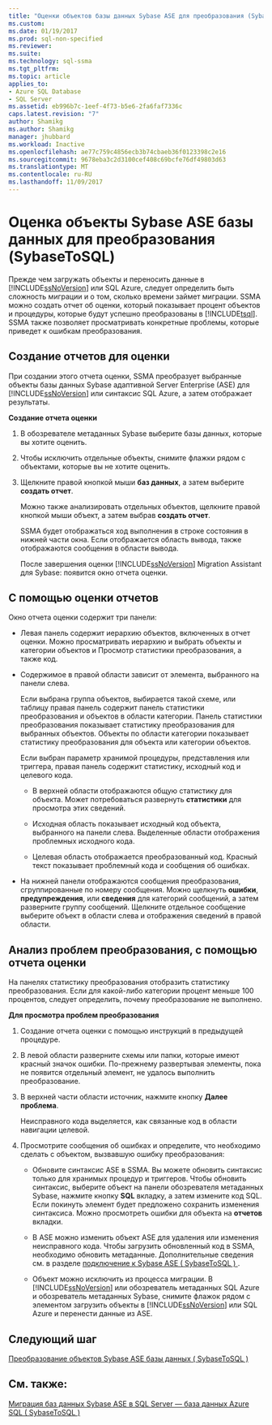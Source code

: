 ```yaml
---
title: "Оценки объектов базы данных Sybase ASE для преобразования (SybaseToSQL) | Документы Microsoft"
ms.custom: 
ms.date: 01/19/2017
ms.prod: sql-non-specified
ms.reviewer: 
ms.suite: 
ms.technology: sql-ssma
ms.tgt_pltfrm: 
ms.topic: article
applies_to:
- Azure SQL Database
- SQL Server
ms.assetid: eb996b7c-1eef-4f73-b5e6-2fa6faf7336c
caps.latest.revision: "7"
author: Shamikg
ms.author: Shamikg
manager: jhubbard
ms.workload: Inactive
ms.openlocfilehash: ae77c759c4856ecb3b74cbaeb36f0123398c2e16
ms.sourcegitcommit: 9678eba3c2d3100cef408c69bcfe76df49803d63
ms.translationtype: MT
ms.contentlocale: ru-RU
ms.lasthandoff: 11/09/2017
---
```

# <a name="assessing-sybase-ase-database-objects-for-conversion-sybasetosql"></a>Оценка объекты Sybase ASE базы данных для преобразования (SybaseToSQL)
Прежде чем загружать объекты и переносить данные в [!INCLUDE[ssNoVersion](../../includes/ssnoversion_md.md)] или SQL Azure, следует определить быть сложность миграции и о том, сколько времени займет миграции. SSMA можно создать отчет об оценки, который показывает процент объектов и процедуры, которые будут успешно преобразованы в [!INCLUDE[tsql](../../includes/tsql_md.md)]. SSMA также позволяет просматривать конкретные проблемы, которые приведет к ошибкам преобразования.  
  
## <a name="creating-assessment-reports"></a>Создание отчетов для оценки  
При создании этого отчета оценки, SSMA преобразует выбранные объекты базы данных Sybase адаптивной Server Enterprise (ASE) для [!INCLUDE[ssNoVersion](../../includes/ssnoversion_md.md)] или синтаксис SQL Azure, а затем отображает результаты.  
  
**Создание отчета оценки**  
  
1.  В обозревателе метаданных Sybase выберите базы данных, которые вы хотите оценить.  
  
2.  Чтобы исключить отдельные объекты, снимите флажки рядом с объектами, которые вы не хотите оценить.  
  
3.  Щелкните правой кнопкой мыши **баз данных**, а затем выберите **создать отчет**.  
  
    Можно также анализировать отдельных объектов, щелкните правой кнопкой мыши объект, а затем выбрав **создать отчет**.  
  
    SSMA будет отображаться ход выполнения в строке состояния в нижней части окна. Если отображается область вывода, также отображаются сообщения в области вывода.  
  
    После завершения оценки [!INCLUDE[ssNoVersion](../../includes/ssnoversion_md.md)] Migration Assistant для Sybase: появится окно отчета оценки.  
  
## <a name="using-assessment-reports"></a>С помощью оценки отчетов  
Окно отчета оценки содержит три панели:  
  
-   Левая панель содержит иерархию объектов, включенных в отчет оценки. Можно просматривать иерархию и выбрать объекты и категории объектов и Просмотр статистики преобразования, а также код.  
  
-   Содержимое в правой области зависит от элемента, выбранного на панели слева.  
  
    Если выбрана группа объектов, выбирается такой схеме, или таблицу правая панель содержит панель статистики преобразования и объектов в области категории. Панель статистики преобразования показывает статистику преобразования для выбранных объектов. Объекты по области категории показывает статистику преобразования для объекта или категории объектов.  
  
    Если выбран параметр хранимой процедуры, представления или триггера, правая панель содержит статистику, исходный код и целевого кода.  
  
    -   В верхней области отображаются общую статистику для объекта. Может потребоваться развернуть **статистики** для просмотра этих сведений.  
  
    -   Исходная область показывает исходный код объекта, выбранного на панели слева. Выделенные области отображения проблемных исходного кода.  
  
    -   Целевая область отображается преобразованный код. Красный текст показывает проблемный кода и сообщения об ошибках.  
  
-   На нижней панели отображаются сообщения преобразования, сгруппированные по номеру сообщения. Можно щелкнуть **ошибки**, **предупреждения**, или **сведения** для категорий сообщений, а затем разверните группу сообщений. Щелкните отдельное сообщение выберите объект в области слева и отображения сведений в правой области.  
  
## <a name="analyzing-conversion-problems-using-the-assessment-report"></a>Анализ проблем преобразования, с помощью отчета оценки  
На панелях статистику преобразования отобразить статистику преобразования. Если для какой-либо категории процент меньше 100 процентов, следует определить, почему преобразование не выполнено.  
  
**Для просмотра проблем преобразования**  
  
1.  Создание отчета оценки с помощью инструкций в предыдущей процедуре.  
  
2.  В левой области разверните схемы или папки, которые имеют красный значок ошибки. По-прежнему развертывая элементы, пока не появится отдельный элемент, не удалось выполнить преобразование.  
  
3.  В верхней части области источник, нажмите кнопку **Далее проблема**.  
  
    Неисправного кода выделяется, как связанные код в области навигации целевой.  
  
4.  Просмотрите сообщения об ошибках и определите, что необходимо сделать с объектом, вызвавшую ошибку преобразования:  
  
    -   Обновите синтаксис ASE в SSMA. Вы можете обновить синтаксис только для хранимых процедур и триггеров. Чтобы обновить синтаксис, выберите объект на панели обозревателя метаданных Sybase, нажмите кнопку **SQL** вкладку, а затем измените код SQL. Если покинуть элемент будет предложено сохранить изменения синтаксиса. Можно просмотреть ошибки для объекта на **отчетов** вкладки.  
  
    -   В ASE можно изменить объект ASE для удаления или изменения неисправного кода. Чтобы загрузить обновленный код в SSMA, необходимо обновить метаданные. Дополнительные сведения см. в разделе [подключение к Sybase ASE &#40; SybaseToSQL &#41; ](../../ssma/sybase/connecting-to-sybase-ase-sybasetosql.md).  
  
    -   Объект можно исключить из процесса миграции. В [!INCLUDE[ssNoVersion](../../includes/ssnoversion_md.md)] или обозреватель метаданных SQL Azure и обозреватель метаданных Sybase, снимите флажок рядом с элементом загрузить объекты в [!INCLUDE[ssNoVersion](../../includes/ssnoversion_md.md)] или SQL Azure и перенести данные из ASE.  
  
## <a name="next-step"></a>Следующий шаг  
[Преобразование объектов Sybase ASE базы данных &#40; SybaseToSQL &#41;](../../ssma/sybase/converting-sybase-ase-database-objects-sybasetosql.md)  
  
## <a name="see-also"></a>См. также:  
[Миграция баз данных Sybase ASE в SQL Server — база данных Azure SQL &#40; SybaseToSQL &#41;](../../ssma/sybase/migrating-sybase-ase-databases-to-sql-server-azure-sql-db-sybasetosql.md)  
  
